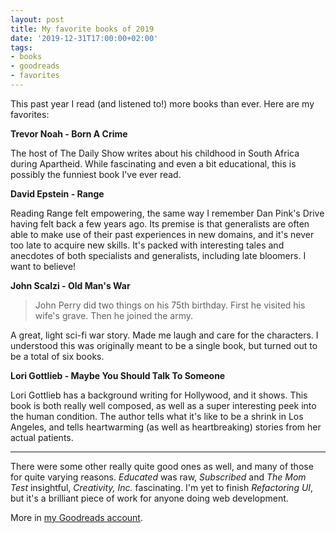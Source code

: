 ```yaml
---
layout: post
title: My favorite books of 2019
date: '2019-12-31T17:00:00+02:00'
tags:
- books
- goodreads
- favorites
---
```


This past year I read (and listened to!) more books than ever. Here are my favorites:

**Trevor Noah - Born A Crime**

The host of The Daily Show writes about his childhood in South Africa during Apartheid. While fascinating and even a bit educational, this is possibly the funniest book I've ever read.

**David Epstein - Range**

Reading Range felt empowering, the same way I remember Dan Pink's Drive having felt back a few years ago. Its premise is that generalists are often able to make use of their past experiences in new domains, and  it's never too late to acquire new skills. It's packed with interesting tales and anecdotes of both specialists and generalists, including late bloomers. I want to believe!

**John Scalzi - Old Man's War**

> John Perry did two things on his 75th birthday. First he visited his wife's grave. Then he joined the army.

A great, light sci-fi war story. Made me laugh and care for the characters. I understood this was originally meant to be a single book, but turned out to be a total of six books.

**Lori Gottlieb - Maybe You Should Talk To Someone**

Lori Gottlieb has a background writing for Hollywood, and it shows. This book is both really well composed, as well as a super interesting peek into the human condition. The author tells what it's like to be a shrink in Los Angeles, and tells heartwarming (as well as heartbreaking) stories from her actual patients.

---

There were some other really quite good ones as well, and many of those for quite varying reasons. *Educated* was raw, *Subscribed* and *The Mom Test* insightful, *Creativity, Inc.* fascinating. I'm yet to finish *Refactoring UI*, but it's a brilliant piece of work for anyone doing web development.

More in [my Goodreads account](https://www.goodreads.com/user/show/1011336-mike-arvela).
